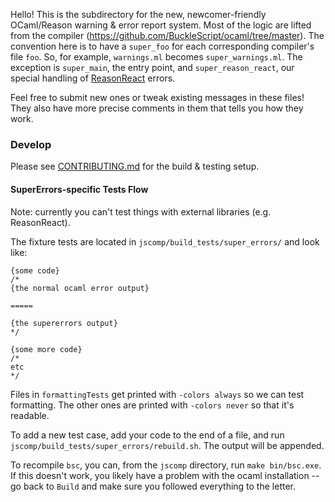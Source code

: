 Hello! This is the subdirectory for the new, newcomer-friendly OCaml/Reason warning & error report system. Most of the logic are lifted from the compiler (https://github.com/BuckleScript/ocaml/tree/master). The convention here is to have a `super_foo` for each corresponding compiler's file `foo`. So, for example, `warnings.ml` becomes `super_warnings.ml`. The exception is `super_main`, the entry point, and `super_reason_react`, our special handling of [ReasonReact](https://reasonml.github.io/reason-react/) errors.

Feel free to submit new ones or tweak existing messages in these files! They also have more precise comments in them that tells you how they work.

### Develop

Please see [CONTRIBUTING.md](../../CONTRIBUTING.md) for the build & testing setup.

#### SuperErrors-specific Tests Flow

Note: currently you can't test things with external libraries (e.g. ReasonReact).

The fixture tests are located in `jscomp/build_tests/super_errors/` and look like:
```
{some code}
/*
{the normal ocaml error output}

=====

{the supererrors output}
*/

{some more code}
/*
etc
*/
```

Files in `formattingTests` get printed with `-colors always` so we can test formatting. The other ones are printed with `-colors never` so that it's readable.

To add a new test case, add your code to the end of a file, and run `jscomp/build_tests/super_errors/rebuild.sh`. The output will be appended.

To recompile `bsc`, you can, from the `jscomp` directory, run `make bin/bsc.exe`. If this doesn't work, you likely have a problem with the ocaml installation -- go back to `Build` and make sure you followed everything to the letter.
